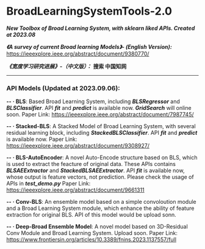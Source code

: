 # BroadLearningSystemTools-2.0



***New Toolbox of Broad Learning System, with sklearn liked APIs. Created at 2023.08***

***《A survey of current Broad learning Models》- (English Version):*** https://ieeexplore.ieee.org/abstract/document/9380770/

***《宽度学习研究进展》-（中文版）：*** **搜索 中国知网**

---

### API Models (Updated at 2023.09.06):

**-- · BLS**: Based Broad Learning System, including ***BLSRegressor*** and ***BLSClassifier***. API ***fit*** and ***predict*** is available now. ***GridSearch*** will online soon. Paper Link: https://ieeexplore.ieee.org/abstract/document/7987745/

**-- · Stacked-BLS**: A Stacked Model of Broad Learning System, with several residual learning block, including ***StackedBLSClassifier***. API ***fit*** and ***predict*** is available now. Paper Link: https://ieeexplore.ieee.org/abstract/document/9308927/

**-- · BLS-AutoEncoder**: A novel Auto-Encode structure based on BLS, which is used to extract the feacture of original data. These APIs contains ***BLSAEExtractor*** and ***StackedBLSAEExtractor***. API ***fit*** is available now, whose output is feature vectors, not prediction. Please check the usage of APIs in ***test_demo.py*** Paper Link: https://ieeexplore.ieee.org/abstract/document/9661311

**-- · Conv-BLS**: An ensemble model based on a simple convoloution module and a Broad Learning System module, which enhance the ability of feature extraction for original BLS. API of this model would be upload sonn.

**-- · Deep-Broad Ensemble Model**: A novel model based on 3D-Residual Conv Module and Broad Learning System. Upload soon. Paper Link: https://www.frontiersin.org/articles/10.3389/fnins.2023.1137557/full

